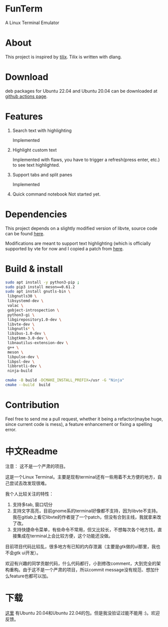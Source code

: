 

# FunTerm

A Linux Terminal Emulator

# About

This project is inspired by [tilix](https://github.com/gnunn1/tilix). Tilix is written with dlang.

# Download

deb packages for Ubuntu 22.04 and Ubuntu 20.04 can be downloaded at [github actions page](https://github.com/zhangfuwen/FunTerm/actions).


# Features

1. Search text with highlighting

      Implemented
      
2. Highlight custom text

      Implemented with flaws, you have to trigger a refresh(press enter, etc.) to see text highlighted.
      
3. Support tabs and split panes

      Implemented
      
4. Quick command notebook
      Not started yet.
      
      
# Dependencies     

This project depends on a slightly modified version of libvte, source code can be found [here](https://github.com/zhangfuwen/vte).

Modifications are meant to support text highlighting (which is officially supported by vte for now and I copied a patch from [here](https://gitlab.gnome.org/GNOME/gnome-terminal/-/issues/7771#note_1175694).

# Build & install


```bash
sudo apt install -y python3-pip ; 
sudo pip3 install meson==0.61.2
sudo apt install gnutls-bin \
 libgnutls30 \
 libsystemd-dev \
 valac \
 gobject-introspection \
 python3-gi \
 libgirepository1.0-dev \
 libvte-dev \
 libgnutls* \
 libibus-1.0-dev \
 libgtkmm-3.0-dev \
 libnautilus-extension-dev \
 g++ \
 meson \
 libpulse-dev \
 libpsl-dev \
 libbrotli-dev \
 ninja-build
 
cmake -B build -DCMAKE_INSTALL_PREFIX=/usr -G "Ninja"
cmake --build  build 
```

# Contribution

Feel free to send me a pull request, whether it being a refactor(maybe huge, since current code is mess), a feature enhancement or fixing a spelling error.

# 中文Readme

注意： 这不是一个严肃的项目。

这是一个Linux Terminal。主要是现有terminal还有一些用着不太方便的地方，自己尝试去改发现很难。

我个人比较关注的特性：

1. 支持多tab, 窗口切分
2. 支持文字高亮，目前gnome系的terminal好像都不支持，因为libvte不支持。我在gitlab上看它libvte的作者提了一个patch，但没有合到主线，我就拿来改了改。
3. 支持快捷命令菜单，有些命令不常用，但又比较长，不想每次各个地方找，直接集成在terminal上会比较方便，这个功能还没做。

目前项目代码比较乱，很多地方有已知的内存泄漏（主要是gtk做的ui那里，我也不会gtk ui开发）。

欢迎有兴趣的同学贡献代码，什么代码都行，小到修改comment，大到完全的架构重构。由于这不是一个严肃的项目，所以commit message没有规范、想加什么feature也都可以加。

# 下载

[这里](https://github.com/zhangfuwen/FunTerm/actions) 有Ubuntu 20.04和Ubuntu 22.04的包。但是我没验证过能不能用 :)。欢迎反馈。
            
